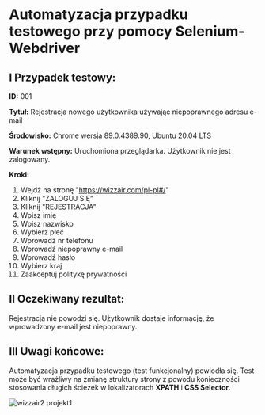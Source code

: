 # Automatyzacja przypadku testowego przy pomocy Selenium-Webdriver #

## **I Przypadek testowy:** ##

**ID:** 001

**Tytuł:** Rejestracja nowego użytkownika używając niepoprawnego adresu e-mail

**Środowisko:** Chrome wersja 89.0.4389.90, Ubuntu 20.04 LTS

**Warunek wstępny:** Uruchomiona przeglądarka. Użytkownik nie jest zalogowany.

**Kroki:**
1. Wejdź na stronę "https://wizzair.com/pl-pl#/"
2. Kliknij "ZALOGUJ SIĘ" 
3. Kliknij "REJESTRACJA" 
4. Wpisz imię 
5. Wpisz nazwisko 
6. Wybierz płeć
7. Wprowadź nr telefonu 
8. Wprowadź niepoprawny e-mail 
9. Wprowadź hasło 
10. Wybierz kraj  
11. Zaakceptuj politykę prywatności  

## **II Oczekiwany rezultat:** ## 
Rejestracja nie powodzi się. Użytkownik dostaje informację, że wprowadzony e-mail jest niepoprawny.

## **III Uwagi końcowe:** ## 
Automatyzacja przypadku testowego (test funkcjonalny) powiodła się. Test może być wrażliwy na zmianę struktury strony z powodu konieczności stosowania długich ścieżek w lokalizatorach **XPATH** i **CSS Selector**. 

![wizzair2 projekt1](https://user-images.githubusercontent.com/53537695/113926992-2f355600-97ed-11eb-8779-5b91ba92e343.png) 
